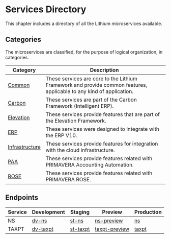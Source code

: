 # Services Directory

This chapter includes a directory of all the Lithium microservices available.

## Categories

The microservices are classified, for the purpose of logical organization, in categories.

| Category | Description |
| - | - |
| [Common](./common/README.md) | These services are core to the Lithium Framework and provide common features, applicable to any kind of application. |
| [Carbon](./carbon/README.md) | These services are part of the Carbon Framework (Intelligent ERP). |
| [Elevation](./elevation/README.md) | These services provide features that are part of the Elevation Framework. |
| [ERP](./erp/README.md) | These services were designed to integrate with the ERP V10. |
| [Infrastructure](./infrastructure/README.md) | These services provide features for integration with the cloud infrastructure. |
| [PAA](./paa/README.md) | These services provide features related with PRIMAVERA Accounting Automation. |
| [ROSE](./rose/README.md) | These services provide features related with PRIMAVERA ROSE. |

## Endpoints

| Service | Development | Staging | Preview | Production |
| - | - | - | - | - |
| NS | [dv-ns](https://dv-ns.lithium.primaverabss.com/) | [st-ns](https://st-ns.lithium.primaverabss.com/) | [ns-preview](https://ns-preview.lithium.primaverabss.com/) | [ns](ns://taxpt.lithium.primaverabss.com/) |
| TAXPT | [dv-taxpt](https://dv-taxpt.lithium.primaverabss.com/) | [st-taxpt](https://st-taxpt.lithium.primaverabss.com/) | [taxpt-preview](https://taxpt-preview.lithium.primaverabss.com/) | [taxpt](https://taxpt.lithium.primaverabss.com/) |